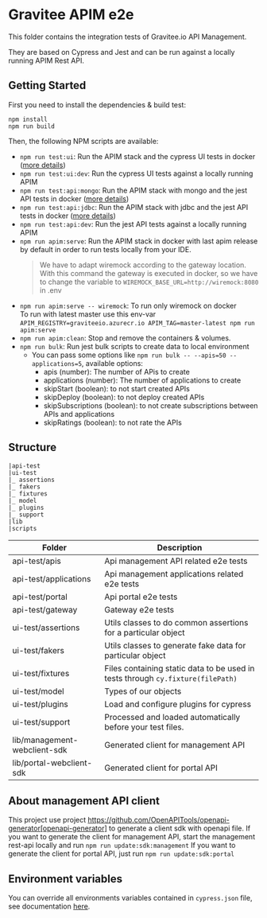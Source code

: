 # Gravitee APIM e2e

This folder contains the integration tests of Gravitee.io API Management.

They are based on Cypress and Jest and can be run against a locally running APIM Rest API.


## Getting Started

First you need to install the dependencies & build test:

```shell
npm install
npm run build
```

Then, the following NPM scripts are available:
 - `npm run test:ui`: Run the APIM stack and the cypress UI tests in docker ([more details](./docker/ui-tests/README.md))
 - `npm run test:ui:dev`: Run the cypress UI tests against a locally running APIM
 - `npm run test:api:mongo`: Run the APIM stack with mongo and the jest API tests in docker ([more details](./docker/api-tests/README.md))
 - `npm run test:api:jdbc`: Run the APIM stack with jdbc and the jest API tests in docker ([more details](./docker/api-tests/README.md))
 - `npm run test:api:dev`: Run the jest API tests against a locally running APIM
 - `npm run apim:serve`: Run the APIM stack in docker with last apim release by default in order to run tests locally from your IDE.
    > We have to adapt wiremock according to the gateway location. With this command the gateway is executed in docker, so we have to change the variable to `WIREMOCK_BASE_URL=http://wiremock:8080` in .env
 - `npm run apim:serve -- wiremock`: To run only wiremock on docker  
   To run with latest master use this env-var `APIM_REGISTRY=graviteeio.azurecr.io APIM_TAG=master-latest npm run apim:serve`
 - `npm run apim:clean`: Stop and remove the containers & volumes.
 - `npm run bulk`: Run jest bulk scripts to create data to local environment
   - You can pass some options like `npm run bulk -- --apis=50 --applications=5`, available options:
       - apis (number): The number of APis to create
       - applications (number): The number of applications to create
       - skipStart (boolean): to not start created APIs
       - skipDeploy (boolean): to not deploy created APIs
       - skipSubscriptions (boolean): to not create subscriptions between APIs and applications
       - skipRatings (boolean): to not rate the APIs
## Structure
````
|api-test
|ui-test
|_ assertions
|_ fakers
|_ fixtures
|_ model
|_ plugins
|_ support
|lib
|scripts
````

| Folder 	                             | Description 	                                                                      |
|--------------------------------------|------------------------------------------------------------------------------------|
| api-test/apis     	                  | Api management API related e2e tests                                               |
| api-test/applications     	          | Api management applications related e2e tests                                      |
| api-test/portal     	                | Api portal e2e tests                                                               |
| api-test/gateway     	               | Gateway e2e tests                                                                  |
| ui-test/assertions     	             | Utils classes to do common assertions for a particular object     	                |
| ui-test/fakers     	                 | Utils classes to generate fake data for particular object  	                       |
| ui-test/fixtures     	               | Files containing static data to be used in tests through `cy.fixture(filePath)`  	 |
| ui-test/model       	                | Types of our objects            	                                                  |
| ui-test/plugins       	              | Load and configure plugins for cypress            	                                |
| ui-test/support       	              | Processed and loaded automatically before your test files.            	            |
| lib/management-webclient-sdk       	 | Generated client for management API                                                |
| lib/portal-webclient-sdk       	     | Generated client for portal API                                                    |

## About management API client 

This project use project https://github.com/OpenAPITools/openapi-generator[openapi-generator] to generate a client sdk with openapi file.
If you want to generate the client for management API, start the management rest-api locally and run `npm run update:sdk:management`
If you want to generate the client for portal API, just run `npm run update:sdk:portal`

## Environment variables

You can override all environments variables contained in `cypress.json` file, see documentation [here](https://docs.cypress.io/guides/guides/environment-variables#Setting).

